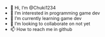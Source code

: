 - 👋 Hi, I’m @Chuki1234
- 👀 I’m interested in programming game dev
- 🌱 I’m currently learning game dev
- 💞️ I’m looking to collaborate on not yet
- 📫 How to reach me in github

<!---
Chuki1234/Chuki1234 is a ✨ special ✨ repository because its `README.md` (this file) appears on your GitHub profile.
You can click the Preview link to take a look at your changes.
--->
